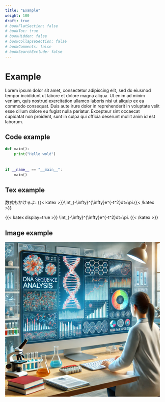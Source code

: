 ```yaml
---
title: "Example"
weight: 100
draft: true
# bookFlatSection: false
# bookToc: true
# bookHidden: false
# bookCollapseSection: false
# bookComments: false
# bookSearchExclude: false
---
```


# Example

Lorem ipsum dolor sit amet, consectetur adipiscing elit, sed do eiusmod tempor incididunt ut labore et dolore magna aliqua. Ut enim ad minim veniam, quis nostrud exercitation ullamco laboris nisi ut aliquip ex ea commodo consequat. Duis aute irure dolor in reprehenderit in voluptate velit esse cillum dolore eu fugiat nulla pariatur. Excepteur sint occaecat cupidatat non proident, sunt in culpa qui officia deserunt mollit anim id est laborum.

## Code example

```python
def main():
    print("Hello wold")


if __name__ == "__main__":
    main()
```

## Tex example

数式もかけるよ: {{< katex >}}\int_{-\infty}^{\infty}e^{-t^2}dt=\pi.{{< /katex >}}

{{< katex display=true >}}
  \int_{-\infty}^{\infty}e^{-t^2}dt=\pi.
{{< /katex >}}

## Image example
![Bioinformatics Tutorial](bioinfo_tutorial.webp)
